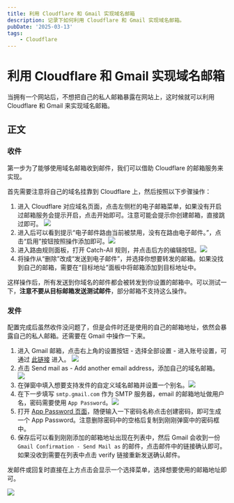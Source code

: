 ```yaml
---
title: 利用 Cloudflare 和 Gmail 实现域名邮箱
description: 记录下如何利用 Cloudflare 和 Gmail 实现域名邮箱。
pubDate: '2025-03-13'
tags:
    - Cloudflare
---
```


# 利用 Cloudflare 和 Gmail 实现域名邮箱

当拥有一个网站后，不想把自己的私人邮箱暴露在网站上，这时候就可以利用 Cloudflare 和 Gmail 来实现域名邮箱。

## 正文

### 收件

第一步为了能够使用域名邮箱收到邮件，我们可以借助 Cloudflare 的邮箱服务来实现。

首先需要注意将自己的域名挂靠到 Cloudflare 上，然后按照以下步骤操作：

1. 进入 Cloudflare 对应域名页面，点击左侧栏的电子邮箱菜单，如果没有开启过邮箱服务会提示开启，点击开始即可。注意可能会提示你创建邮箱，直接跳过即可。 ![](https://stg.heyfe.org/images/blog-cloudflare-gmail-1741839580945.png)
2. 进入后可以看到提示“电子邮件路由当前被禁用，没有在路由电子邮件。”，点击“启用”按钮按照操作添加即可。![](https://stg.heyfe.org/images/blog-cloudflare-gmail-1741839650545.png)
3. 进入路由规则面板，打开 Catch-All 规则，并点击后方的编辑按钮。![](https://stg.heyfe.org/images/blog-cloudflare-gmail-1741839799651.png)
4. 将操作从“删除”改成“发送到电子邮件”，并选择你想要转发的邮箱。如果没找到自己的邮箱，需要在“目标地址”面板中将邮箱添加到目标地址中。

这样操作后，所有发送到你域名的邮件都会被转发到你设置的邮箱中。可以测试一下，**注意不要从目标邮箱发送测试邮件**，部分邮箱不支持这么操作。

### 发件

配置完成后虽然收件没问题了，但是会件时还是使用的自己的邮箱地址，依然会暴露自己的私人邮箱。还需要在 Gmail 中操作一下来。

1. 进入 Gmail 邮箱，点击右上角的设置按钮 - 选择全部设置 - 进入账号设置，可通过 [此链接](https://mail.google.com/mail/u/0/#settings/accounts) 进入。 ![](https://stg.heyfe.org/images/blog-cloudflare-gmail-1741840206290.png)
2. 点击 Send mail as - Add another email address，添加自己的域名邮箱。 ![](https://stg.heyfe.org/images/blog-cloudflare-gmail-1741840375655.png)
3. 在弹窗中填入想要支持发件的自定义域名邮箱并设置一个别名。![](https://stg.heyfe.org/images/blog-cloudflare-gmail-1741840456244.png)
4. 在下一步填写 `smtp.gmail.com` 作为 SMTP 服务器，email 的邮箱地址做用户名，密码需要使用 `App Password`。![](https://stg.heyfe.org/images/blog-cloudflare-gmail-1741840559476.png)
5. 打开 [App Password 页面](https://security.google.com/settings/security/apppasswords)，随便输入一下密码名称点击创建密码，即可生成一个 App Password。注意删除密码中的空格后复制到刚刚弹窗中的密码框中。
6. 保存后可以看到刚刚添加的邮箱地址出现在列表中，然后 Gmail 会收到一份 `Gmail Confirmation - Send Mail as` 的邮件，点击邮件中的链接确认即可。如果没收到需要在列表中点击 verify 链接重新发送确认邮件。

发邮件或回复时直接在上方点击会显示一个选择菜单，选择想要使用的邮箱地址即可。

![](https://stg.heyfe.org/images/blog-cloudflare-gmail-1741840931658.png)

